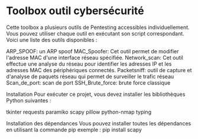 # Toolbox outil cybersécurité 

Cette toolbox a plusieurs outils de Pentesting accessibles individuellement. Vous pouvez utiliser chaque outil en exécutant son script correspondant. Voici une liste des outils disponibles :

ARP_SPOOF: un ARP spoof
MAC_Spoofer: Cet outil permet de modifier l'adresse MAC d'une interface réseau spécifiée.
Network_scan: Cet outil effectue une analyse du réseau pour identifier les adresses IP et les adresses MAC des périphériques connectés.
Packetsniff: outil de capture et d'analyse de paquets réseau qui permet de surveiller le trafic réseau 
Scan_de_port: scan de port
SSH_Brute_force: brute force classique

Installation
Pour exécuter ce projet, vous devez installer les bibliothèques Python suivantes :

tkinter 
requests 
paramiko 
scapy 
pillow 
python-nmap 
typing 

Installation des dépendances
Vous pouvez installer toutes les dépendances en utilisant la commande pip exemple :
pip install scapy




